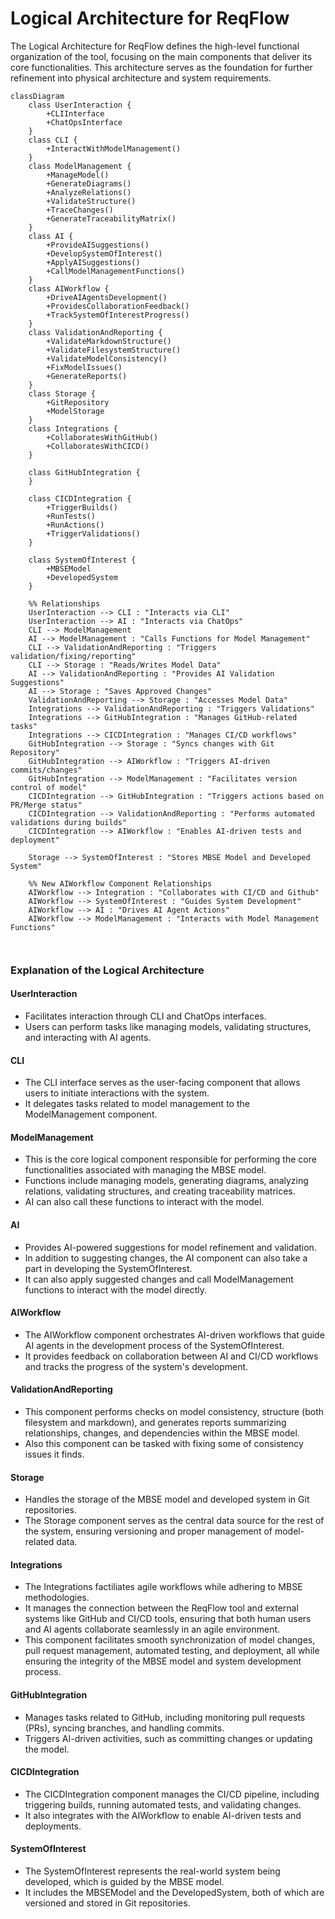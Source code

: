 # Logical Architecture for ReqFlow

The Logical Architecture for ReqFlow defines the high-level functional organization of the tool, focusing on the main components that deliver its core functionalities. This architecture serves as the foundation for further refinement into physical architecture and system requirements.

```mermaid
classDiagram
    class UserInteraction {
        +CLIInterface
        +ChatOpsInterface
    }
    class CLI {
        +InteractWithModelManagement()
    }
    class ModelManagement {
        +ManageModel()
        +GenerateDiagrams()
        +AnalyzeRelations()
        +ValidateStructure()
        +TraceChanges()
        +GenerateTraceabilityMatrix()
    }
    class AI {
        +ProvideAISuggestions()
        +DevelopSystemOfInterest()
        +ApplyAISuggestions()
        +CallModelManagementFunctions()        
    }
    class AIWorkflow {
        +DriveAIAgentsDevelopment()
        +ProvidesCollaborationFeedback()
        +TrackSystemOfInterestProgress()
    }
    class ValidationAndReporting {
        +ValidateMarkdownStructure()
        +ValidateFilesystemStructure()
        +ValidateModelConsistency()
        +FixModelIssues()
        +GenerateReports()
    }
    class Storage {
        +GitRepository
        +ModelStorage
    }
    class Integrations {
        +CollaboratesWithGitHub()
        +CollaboratesWithCICD()
    }

    class GitHubIntegration {
    }

    class CICDIntegration {
        +TriggerBuilds()
        +RunTests()
        +RunActions()
        +TriggerValidations()
    }

    class SystemOfInterest {
        +MBSEModel
        +DevelopedSystem
    }

    %% Relationships		
    UserInteraction --> CLI : "Interacts via CLI"
    UserInteraction --> AI : "Interacts via ChatOps"
    CLI --> ModelManagement
    AI --> ModelManagement : "Calls Functions for Model Management"
    CLI --> ValidationAndReporting : "Triggers validation/fixing/reporting"
    CLI --> Storage : "Reads/Writes Model Data"
    AI --> ValidationAndReporting : "Provides AI Validation Suggestions"
    AI --> Storage : "Saves Approved Changes"
    ValidationAndReporting --> Storage : "Accesses Model Data"
    Integrations --> ValidationAndReporting : "Triggers Validations"
    Integrations --> GitHubIntegration : "Manages GitHub-related tasks"
    Integrations --> CICDIntegration : "Manages CI/CD workflows"
    GitHubIntegration --> Storage : "Syncs changes with Git Repository"
    GitHubIntegration --> AIWorkflow : "Triggers AI-driven commits/changes"
    GitHubIntegration --> ModelManagement : "Facilitates version control of model"
    CICDIntegration --> GitHubIntegration : "Triggers actions based on PR/Merge status"
    CICDIntegration --> ValidationAndReporting : "Performs automated validations during builds"
    CICDIntegration --> AIWorkflow : "Enables AI-driven tests and deployment"    
    
    Storage --> SystemOfInterest : "Stores MBSE Model and Developed System"
    
    %% New AIWorkflow Component Relationships
    AIWorkflow --> Integration : "Collaborates with CI/CD and Github"
    AIWorkflow --> SystemOfInterest : "Guides System Development"
    AIWorkflow --> AI : "Drives AI Agent Actions"
    AIWorkflow --> ModelManagement : "Interacts with Model Management Functions"



```

### Explanation of the Logical Architecture


#### UserInteraction
  - Facilitates interaction through CLI and ChatOps interfaces.
  - Users can perform tasks like managing models, validating structures, and interacting with AI agents.
 
#### CLI
  - The CLI interface serves as the user-facing component that allows users to initiate interactions with the system.
  - It delegates tasks related to model management to the ModelManagement component.

#### ModelManagement
  - This is the core logical component responsible for performing the core functionalities associated with managing the MBSE model.
  - Functions include managing models, generating diagrams, analyzing relations, validating structures, and creating traceability matrices.
  - AI can also call these functions to interact with the model.

#### AI
  - Provides AI-powered suggestions for model refinement and validation.
  - In addition to suggesting changes, the AI component can also take a part in developing the SystemOfInterest.
  - It can also apply suggested changes and call ModelManagement functions to interact with the model directly.

#### AIWorkflow
  - The AIWorkflow component orchestrates AI-driven workflows that guide AI agents in the development process of the SystemOfInterest.
  - It provides feedback on collaboration between AI and CI/CD workflows and tracks the progress of the system's development.

#### ValidationAndReporting
  - This component performs checks on model consistency, structure (both filesystem and markdown), and generates reports summarizing relationships, changes, and dependencies within the MBSE model.
  - Also this component can be tasked with fixing some of consistency issues it finds.

#### Storage
  - Handles the storage of the MBSE model and developed system in Git repositories.
  - The Storage component serves as the central data source for the rest of the system, ensuring versioning and proper management of model-related data.

#### Integrations
  - The Integrations factiliates agile workflows while adhering to MBSE methodologies.
  - It manages the connection between the ReqFlow tool and external systems like GitHub and CI/CD tools, ensuring that both human users and AI agents collaborate seamlessly in an agile environment.
  - This component facilitates smooth synchronization of model changes, pull request management, automated testing, and deployment, all while ensuring the integrity of the MBSE model and system development process.

#### GitHubIntegration
  - Manages tasks related to GitHub, including monitoring pull requests (PRs), syncing branches, and handling commits.
  - Triggers AI-driven activities, such as committing changes or updating the model.

#### CICDIntegration
  - The CICDIntegration component manages the CI/CD pipeline, including triggering builds, running automated tests, and validating changes.
  - It also integrates with the AIWorkflow to enable AI-driven tests and deployments.

#### SystemOfInterest
  - The SystemOfInterest represents the real-world system being developed, which is guided by the MBSE model.
  - It includes the MBSEModel and the DevelopedSystem, both of which are versioned and stored in Git repositories.

